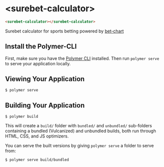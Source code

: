 # \<surebet-calculator\>

<!---
```
<custom-element-demo>
  <template>
    <script src="../webcomponentsjs/webcomponents-lite.js"></script>
    <link rel="import" href="surebet-calculator.html">
    <next-code-block></next-code-block>
  </template>
</custom-element-demo>
```
-->
```html
<surebet-calculator></surebet-calculator>
```

Surebet calculator for sports betting powered by [bet-chart](https://bet-chart.com/surebet-rechner/)

## Install the Polymer-CLI

First, make sure you have the [Polymer CLI](https://www.npmjs.com/package/polymer-cli) installed. Then run `polymer serve` to serve your application locally.

## Viewing Your Application

```
$ polymer serve
```

## Building Your Application

```
$ polymer build
```

This will create a `build/` folder with `bundled/` and `unbundled/` sub-folders
containing a bundled (Vulcanized) and unbundled builds, both run through HTML,
CSS, and JS optimizers.

You can serve the built versions by giving `polymer serve` a folder to serve
from:

```
$ polymer serve build/bundled
```
